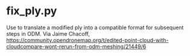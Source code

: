 # fix_ply.py

Use to translate a modified ply into a compatible format for subsequent steps in ODM. Via Jaime Chacoff, https://community.opendronemap.org/t/edited-point-cloud-with-cloudcompare-wont-rerun-from-odm-meshing/21449/6
